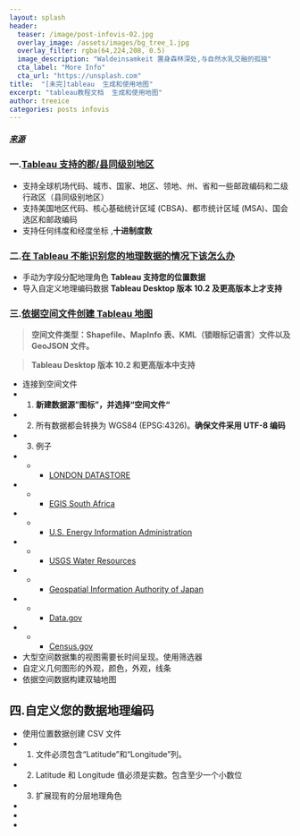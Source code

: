 ```yaml
---
layout: splash
header:
  teaser: /image/post-infovis-02.jpg
  overlay_image: /assets/images/bg_tree_1.jpg
  overlay_filter: rgba(64,224,208, 0.5)
  image_description: "Waldeinsamkeit 置身森林深处,与自然水乳交融的孤独"
  cta_label: "More Info"
  cta_url: "https://unsplash.com"
title:  "[未完]tableau  生成和使用地图"
excerpt: "tableau教程文档  生成和使用地图"
author: treeice
categories: posts infovis
---
```

##### [来源](http://onlinehelp.tableau.com/current/pro/desktop/zh-cn/help.htm#buildexamples_maps.html)

### 一.[Tableau 支持的郡/县同级别地区](http://onlinehelp.tableau.com/current/pro/desktop/zh-cn/help.htm#maps_data.html%3FTocPath%3D%25E8%25AE%25BE%25E8%25AE%25A1%25E8%25A7%2586%25E5%259B%25BE%25E5%2592%258C%25E5%2588%2586%25E6%259E%2590%25E6%2595%25B0%25E6%258D%25AE%7C%25E7%2594%259F%25E6%2588%2590%25E5%2592%258C%25E4%25BD%25BF%25E7%2594%25A8%25E5%259C%25B0%25E5%259B%25BE%7C%25E5%25B0%2586%25E4%25BD%258D%25E7%25BD%25AE%25E6%2595%25B0%25E6%258D%25AE%25E5%25BC%2595%25E5%2585%25A5%25E5%2588%25B0%2520Tableau%7C_____1	)

 - 支持全球机场代码、城市、国家、地区、领地、州、省和一些邮政编码和二级行政区（县同级别地区）
 - 支持美国地区代码、核心基础统计区域 (CBSA)、都市统计区域 (MSA)、国会选区和邮政编码
 - 支持任何纬度和经度坐标 ,**十进制度数**

### 二.[在 Tableau 不能识别您的地理数据的情况下该怎么办](http://onlinehelp.tableau.com/current/pro/desktop/zh-cn/help.htm#maps_geographicroles.html%3FTocPath%3D%25E8%25AE%25BE%25E8%25AE%25A1%25E8%25A7%2586%25E5%259B%25BE%25E5%2592%258C%25E5%2588%2586%25E6%259E%2590%25E6%2595%25B0%25E6%258D%25AE%7C%25E7%2594%259F%25E6%2588%2590%25E5%2592%258C%25E4%25BD%25BF%25E7%2594%25A8%25E5%259C%25B0%25E5%259B%25BE%7C%25E5%25B0%2586%25E4%25BD%258D%25E7%25BD%25AE%25E6%2595%25B0%25E6%258D%25AE%25E5%25BC%2595%25E5%2585%25A5%25E5%2588%25B0%2520Tableau%7C_____2)	

 - 手动为字段分配地理角色   **Tableau 支持您的位置数据**
 - 导入自定义地理编码数据	**Tableau Desktop 版本 10.2 及更高版本上才支持**
 
### 三.[依据空间文件创建 Tableau 地图](http://onlinehelp.tableau.com/current/pro/desktop/zh-cn/help.htm#maps_shapefiles.html%3FTocPath%3D%25E8%25AE%25BE%25E8%25AE%25A1%25E8%25A7%2586%25E5%259B%25BE%25E5%2592%258C%25E5%2588%2586%25E6%259E%2590%25E6%2595%25B0%25E6%258D%25AE%7C%25E7%2594%259F%25E6%2588%2590%25E5%2592%258C%25E4%25BD%25BF%25E7%2594%25A8%25E5%259C%25B0%25E5%259B%25BE%7C%25E5%25B0%2586%25E4%25BD%258D%25E7%25BD%25AE%25E6%2595%25B0%25E6%258D%25AE%25E5%25BC%2595%25E5%2585%25A5%25E5%2588%25B0%2520Tableau%7C_____3)

 > **空间文件类型：Shapefile、MapInfo 表、KML（锁眼标记语言）文件以及 GeoJSON 文件。**
 
 > **Tableau Desktop 版本 10.2 和更高版本中支持**
 
 - 连接到空间文件
 - 1. **新建数据源”图标”，并选择“空间文件“**
 - 2. 所有数据都会转换为 WGS84 (EPSG:4326)。**确保文件采用 UTF-8 编码**
 - 3. 例子
 - - - [LONDON DATASTORE](https://data.london.gov.uk/dataset/statistical-gis-boundary-files-london)
 - - - [EGIS South Africa](http://egis.environment.gov.za/Download.aspx?m=25)
 - - - [U.S. Energy Information Administration](https://www.eia.gov/maps/maps.htm#geodata)
 - - - [USGS Water Resources](http://water.usgs.gov/maps.html)
 - - - [Geospatial Information Authority of Japan](http://www.gsi.go.jp/kankyochiri/gm_japan_e.html)
 - - - [Data.gov](https://www.data.gov/) 
 - - - [Census.gov](http://www.census.gov/geo/maps-data/)
 - 大型空间数据集的视图需要长时间呈现。使用筛选器
 - 自定义几何图形的外观，颜色，外观，线条
 - 依据空间数据构建双轴地图
 
 ## 四.自定义您的数据地理编码
 
 - 使用位置数据创建 CSV 文件
 - 1. 文件必须包含“Latitude”和“Longitude”列。
 - 2. Latitude 和 Longitude 值必须是实数。包含至少一个小数位
 - 3. 扩展现有的分层地理角色
 -
 -
 - 
 
 
 
 
 